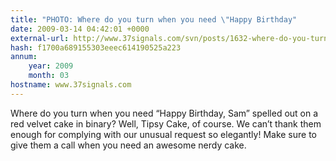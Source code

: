 ```yaml
---
title: "PHOTO: Where do you turn when you need \"Happy Birthday"
date: 2009-03-14 04:42:01 +0000
external-url: http://www.37signals.com/svn/posts/1632-where-do-you-turn-when-you-need-happy-birthday
hash: f1700a689155303eeec614190525a223
annum:
    year: 2009
    month: 03
hostname: www.37signals.com
---
```



Where do you turn when you need “Happy Birthday, Sam” spelled out on a red velvet cake in binary? Well, Tipsy Cake, of course. We can’t thank them enough for complying with our unusual request so elegantly! Make sure to give them a call when you need an awesome nerdy cake.

 

